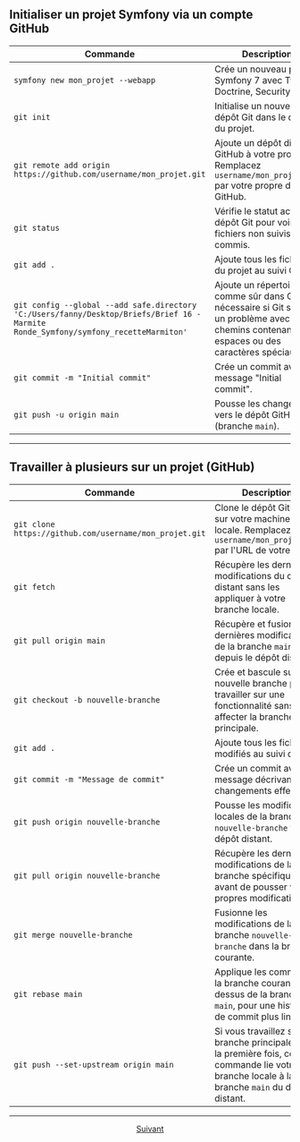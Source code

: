## Initialiser un projet Symfony via un compte GitHub

| Commande | Description |
|----------|-------------|
| `symfony new mon_projet --webapp` | Crée un nouveau projet Symfony 7 avec Twig, Doctrine, Security, etc. |
| `git init` | Initialise un nouveau dépôt Git dans le dossier du projet. |
| `git remote add origin https://github.com/username/mon_projet.git` | Ajoute un dépôt distant GitHub à votre projet. Remplacez `username/mon_projet.git` par votre propre dépôt GitHub. |
| `git status` | Vérifie le statut actuel du dépôt Git pour voir les fichiers non suivis et non commis. |
| `git add .` | Ajoute tous les fichiers du projet au suivi Git. |
| `git config --global --add safe.directory 'C:/Users/fanny/Desktop/Briefs/Brief 16 - Marmite Ronde_Symfony/symfony_recetteMarmiton'` | Ajoute un répertoire comme sûr dans Git, nécessaire si Git signale un problème avec les chemins contenant des espaces ou des caractères spéciaux. |
| `git commit -m "Initial commit"` | Crée un commit avec le message "Initial commit". |
| `git push -u origin main` | Pousse les changements vers le dépôt GitHub (branche `main`). |

---

## Travailler à plusieurs sur un projet (GitHub)

| Commande | Description |
|----------|-------------|
| `git clone https://github.com/username/mon_projet.git` | Clone le dépôt GitHub sur votre machine locale. Remplacez `username/mon_projet.git` par l'URL de votre dépôt. |
| `git fetch` | Récupère les dernières modifications du dépôt distant sans les appliquer à votre branche locale. |
| `git pull origin main` | Récupère et fusionne les dernières modifications de la branche `main` depuis le dépôt distant. |
| `git checkout -b nouvelle-branche` | Crée et bascule sur une nouvelle branche pour travailler sur une fonctionnalité sans affecter la branche principale. |
| `git add .` | Ajoute tous les fichiers modifiés au suivi de Git. |
| `git commit -m "Message de commit"` | Crée un commit avec un message décrivant les changements effectués. |
| `git push origin nouvelle-branche` | Pousse les modifications locales de la branche `nouvelle-branche` vers le dépôt distant. |
| `git pull origin nouvelle-branche` | Récupère les dernières modifications de la branche spécifique avant de pousser vos propres modifications. |
| `git merge nouvelle-branche` | Fusionne les modifications de la branche `nouvelle-branche` dans la branche courante. |
| `git rebase main` | Applique les commits de la branche courante au-dessus de la branche `main`, pour une histoire de commit plus linéaire. |
| `git push --set-upstream origin main` | Si vous travaillez sur la branche principale pour la première fois, cette commande lie votre branche locale à la branche `main` du dépôt distant. |

---

<p align="center">
  <a href="./...">Suivant</a>
</p>
